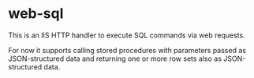 # web-sql


This is an IIS HTTP handler to execute SQL commands via web requests.

For now it supports calling stored procedures with parameters passed as JSON-structured data 
and returning one or more row sets also as JSON-structured data.

